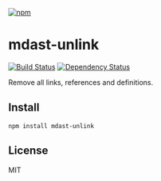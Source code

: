 [![npm](https://nodei.co/npm/mdast-unlink.png)](https://npmjs.com/package/mdast-unlink)

# mdast-unlink

[![Build Status][travis-badge]][travis] [![Dependency Status][david-badge]][david]

Remove all links, references and definitions.

[travis]: https://travis-ci.org/eush77/mdast-unlink
[travis-badge]: https://travis-ci.org/eush77/mdast-unlink.svg?branch=master
[david]: https://david-dm.org/eush77/mdast-unlink
[david-badge]: https://david-dm.org/eush77/mdast-unlink.png

## Install

```
npm install mdast-unlink
```

## License

MIT
